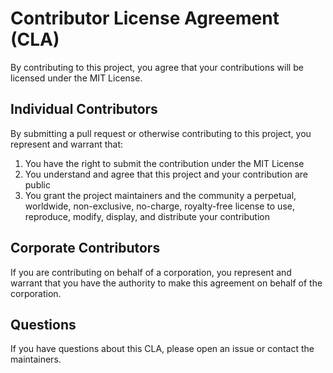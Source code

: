 # Contributor License Agreement (CLA)

By contributing to this project, you agree that your contributions will be licensed under the MIT License.

## Individual Contributors

By submitting a pull request or otherwise contributing to this project, you represent and warrant that:

1. You have the right to submit the contribution under the MIT License
2. You understand and agree that this project and your contribution are public
3. You grant the project maintainers and the community a perpetual, worldwide, non-exclusive, no-charge, royalty-free license to use, reproduce, modify, display, and distribute your contribution

## Corporate Contributors

If you are contributing on behalf of a corporation, you represent and warrant that you have the authority to make this agreement on behalf of the corporation.

## Questions

If you have questions about this CLA, please open an issue or contact the maintainers.